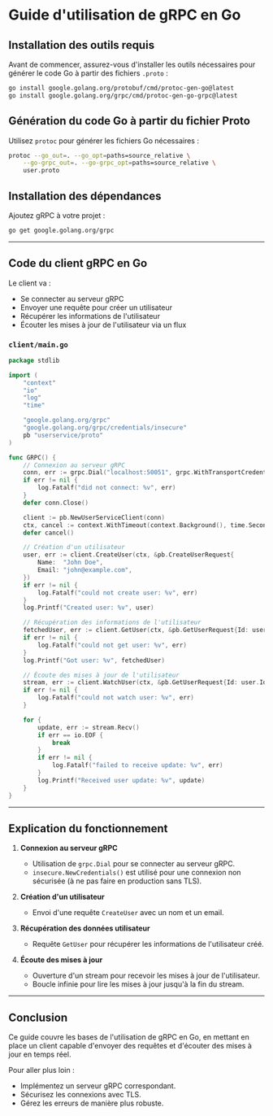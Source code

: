 # Guide d'utilisation de gRPC en Go

## Installation des outils requis

Avant de commencer, assurez-vous d'installer les outils nécessaires pour générer le code Go à partir des fichiers `.proto` :

```sh
go install google.golang.org/protobuf/cmd/protoc-gen-go@latest
go install google.golang.org/grpc/cmd/protoc-gen-go-grpc@latest
```

## Génération du code Go à partir du fichier Proto

Utilisez `protoc` pour générer les fichiers Go nécessaires :

```sh
protoc --go_out=. --go_opt=paths=source_relative \
    --go-grpc_out=. --go-grpc_opt=paths=source_relative \
    user.proto
```

## Installation des dépendances

Ajoutez gRPC à votre projet :

```sh
go get google.golang.org/grpc
```

---

## Code du client gRPC en Go

Le client va :

- Se connecter au serveur gRPC
- Envoyer une requête pour créer un utilisateur
- Récupérer les informations de l'utilisateur
- Écouter les mises à jour de l'utilisateur via un flux

### `client/main.go`

```go
package stdlib

import (
	"context"
	"io"
	"log"
	"time"

	"google.golang.org/grpc"
	"google.golang.org/grpc/credentials/insecure"
	pb "userservice/proto"
)

func GRPC() {
	// Connexion au serveur gRPC
	conn, err := grpc.Dial("localhost:50051", grpc.WithTransportCredentials(insecure.NewCredentials()))
	if err != nil {
		log.Fatalf("did not connect: %v", err)
	}
	defer conn.Close()

	client := pb.NewUserServiceClient(conn)
	ctx, cancel := context.WithTimeout(context.Background(), time.Second*10)
	defer cancel()

	// Création d'un utilisateur
	user, err := client.CreateUser(ctx, &pb.CreateUserRequest{
		Name:  "John Doe",
		Email: "john@example.com",
	})
	if err != nil {
		log.Fatalf("could not create user: %v", err)
	}
	log.Printf("Created user: %v", user)

	// Récupération des informations de l'utilisateur
	fetchedUser, err := client.GetUser(ctx, &pb.GetUserRequest{Id: user.Id})
	if err != nil {
		log.Fatalf("could not get user: %v", err)
	}
	log.Printf("Got user: %v", fetchedUser)

	// Écoute des mises à jour de l'utilisateur
	stream, err := client.WatchUser(ctx, &pb.GetUserRequest{Id: user.Id})
	if err != nil {
		log.Fatalf("could not watch user: %v", err)
	}

	for {
		update, err := stream.Recv()
		if err == io.EOF {
			break
		}
		if err != nil {
			log.Fatalf("failed to receive update: %v", err)
		}
		log.Printf("Received user update: %v", update)
	}
}
```

---

## Explication du fonctionnement

1. **Connexion au serveur gRPC**

   - Utilisation de `grpc.Dial` pour se connecter au serveur gRPC.
   - `insecure.NewCredentials()` est utilisé pour une connexion non sécurisée (à ne pas faire en production sans TLS).

2. **Création d'un utilisateur**

   - Envoi d'une requête `CreateUser` avec un nom et un email.

3. **Récupération des données utilisateur**

   - Requête `GetUser` pour récupérer les informations de l'utilisateur créé.

4. **Écoute des mises à jour**
   - Ouverture d'un stream pour recevoir les mises à jour de l'utilisateur.
   - Boucle infinie pour lire les mises à jour jusqu'à la fin du stream.

---

## Conclusion

Ce guide couvre les bases de l'utilisation de gRPC en Go, en mettant en place un client capable d'envoyer des requêtes et d'écouter des mises à jour en temps réel.

Pour aller plus loin :

- Implémentez un serveur gRPC correspondant.
- Sécurisez les connexions avec TLS.
- Gérez les erreurs de manière plus robuste.
